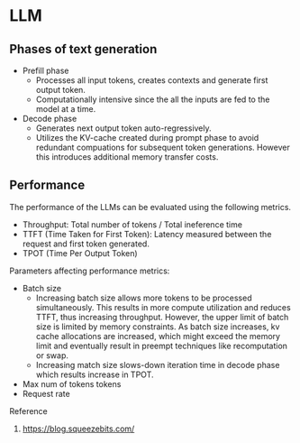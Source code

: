 # LLM

## Phases of text generation
* Prefill phase
	* Processes all input tokens, creates contexts and generate first output token.
	* Computationally intensive since the all the inputs are fed to the model at a time.
* Decode phase
	* Generates next output token auto-regressively.
	* Utilizes the KV-cache created during prompt phase to avoid redundant compuations for subsequent token generations. However this introduces additional memory transfer costs.


## Performance
The performance of the LLMs can be evaluated using the following metrics.

* Throughput: Total number of tokens / Total ineference time
* TTFT (Time Taken for First Token): Latency measured between the request and first token generated.
* TPOT (Time Per Output Token)

Parameters affecting performance metrics:
* Batch size
	* Increasing batch size allows more tokens to be processed simultaneously. This results in more compute utilization and reduces TTFT, thus increasing throughput. However, the upper limit of batch size is limited by memory constraints. As batch size increases, kv cache allocations are increased, which might exceed the memory limit and eventually result in preempt techniques like recomputation or swap.
	* Increasing match size slows-down iteration time in decode phase which results increase in TPOT.
* Max num of tokens tokens
* Request rate

Reference
1. https://blog.squeezebits.com/
